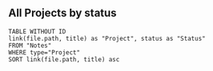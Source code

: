 ## All Projects by status

```dataview
TABLE WITHOUT ID  
link(file.path, title) as "Project", status as "Status"
FROM "Notes"
WHERE type="Project"
SORT link(file.path, title) asc 
```
